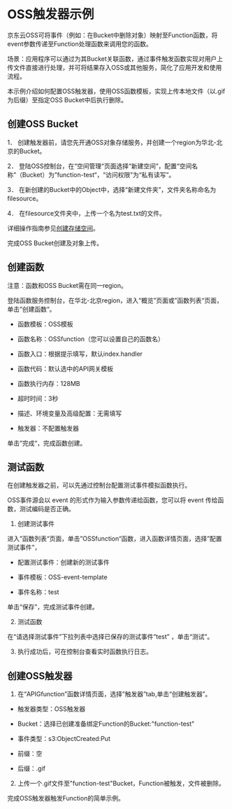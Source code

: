  # OSS触发器示例

京东云OSS可将事件（例如：在Bucket中删除对象）映射至Function函数，将event参数传递至Function处理函数来调用您的函数。

场景：应用程序可以通过为其Bucket关联函数，通过事件触发函数实现对用户上传文件直接进行处理，并可将结果存入OSS或其他服务，简化了应用开发和使用流程。

本示例介绍如何配置OSS触发器，使用OSS函数模板，实现上传本地文件（以.gif为后缀）至指定OSS Bucket中后执行删除。

 
## 创建OSS Bucket

1．   创建触发器前，请您先开通OSS对象存储服务，并创建一个region为华北-北京的Bucket。

2．   登陆OSS控制台，在“空间管理“页面选择“新建空间”，配置“空间名称”（Bucket）为”function-test“，“访问权限”为“私有读写”。

3．   在新创建的Bucket中的Object中，选择“新建文件夹”，文件夹名称命名为filesource。

4．   在filesource文件夹中，上传一个名为test.txt的文件。

详细操作指南参见[创建存储空间](../../../../../documentation/Storage-and-CDN/Object-Storage-Service/Operation-Guide/Manage-Bucket/Create-Bucket-2.md )。

完成OSS Bucket创建及对象上传。

 

## 创建函数

 注意：函数和OSS Bucket需在同一region。
 
 登陆函数服务控制台，在华北-北京region，进入“概览”页面或”函数列表“页面，单击”创建函数“。

* 函数模板：OSS模板

* 函数名称：OSSfunction（您可以设置自己的函数名）

* 函数入口：根据提示填写，默认index.handler

* 函数代码：默认选中的API网关模板

* 函数执行内存：128MB

* 超时时间：3秒

* 描述、环境变量及高级配置：无需填写

* 触发器：不配置触发器

单击”完成“，完成函数创建。


## 测试函数

在创建触发器之前，可以先通过控制台配置测试事件模拟函数执行。

OSS事件源会以 event 的形式作为输入参数传递给函数，您可以将 event 传给函数，测试编码是否正确。

1. 创建测试事件

进入”函数列表“页面，单击”OSSfunction“函数，进入函数详情页面，选择”配置测试事件”，
* 配置测试事件：创建新的测试事件

* 事件模板：OSS-event-template

* 事件名称：test

单击“保存”，完成测试事件创建。

2. 测试函数

在“请选择测试事件”下拉列表中选择已保存的测试事件“test” ，单击“测试”。

3. 执行成功后，可在控制台查看实时函数执行日志。
 

## 创建OSS触发器



1. 在“APIGfunction”函数详情页面，选择”触发器”tab,单击“创建触发器”。

* 触发器类型：OSS触发器

* Bucket：选择已创建准备绑定Function的Bucket:"function-test"

* 事件类型：s3:ObjectCreated:Put

* 前缀：空

* 后缀：.gif

2. 上传一个.gif文件至"function-test"Bucket，Function被触发，文件被删除。

完成OSS触发器触发Function的简单示例。
